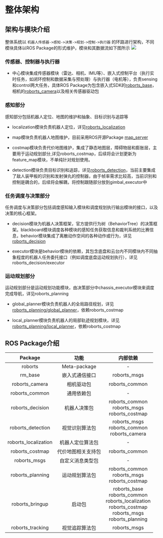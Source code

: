 # 整体架构

## 架构与模块介绍
整体系统以 `机器人传感器->感知->决策->规划->控制->执行器` 的环路进行架构，不同模块具体以ROS Package的形式维护，模块和其数据流如下图所示
![](https://rm-static.djicdn.com/documents/20758/f42d65d85d97c1547553106539783606.png)

### 传感器、控制器与执行器

- 中心模块集成传感器模块（雷达、相机、IMU等）、嵌入式控制平台（执行实时任务，如闭环控制和数据采集与预处理）与执行器（电机等），负责sensing和control两大任务，具体ROS Package为包含嵌入式SDK的[roborts_base](sdk_docs/roborts_base)，相机的[roborts_camera](sdk_docs/roborts_camera)以及相关传感器驱动包

### 感知部分

感知部分包括机器人定位、地图的维护和抽象、目标识别与追踪等

- localization模块负责机器人定位，详见[roborts_localization](sdk_docs/roborts_localization)

- map模块负责机器人地图维护，目前采用ROS开源Package [map_server](http://wiki.ros.org/map_server)

- costmap模块负责代价地图维护，集成了静态地图层，障碍物层和膨胀层，主要用于运动规划部分,详见roborts_costmap，后续将会计划更新为feature_map模块，不单纯针对规划使用。

- detection模块负责目标识别和追踪，详见[roborts_detection](sdk_docs/roborts_detection)，当前主要集成了敌人装甲板的识别和发射弹丸的控制器，由于帧率需求比较高，当前识别和控制是耦合的，后续将会解耦，将控制跟随部分放到gimbal_executor中

### 任务调度与决策部分

任务调度与决策部分包括调度感知输入模块和调度规划执行输出模块的接口，以及决策的核心框架。
- decision模块为机器人决策框架，官方提供行为树（BehaviorTree）的决策框架。blackboard模块调度各种模块的感知任务获取信息和裁判系统的比赛信息，behavior模块集成了离散动作空间的各种动作或行为，详见[roborts_decision](sdk_docs/roborts_decision)

- executor模块是behavior模块的依赖，其包含底盘和云台内不同模块内不同抽象程度的机器人任务委托接口（例如调度底盘运动规划执行），详见roborts_decision/executor

### 运动规划部分

运动规划部分是运动规划功能模块，由决策部分中chassis_executor模块来调度完成导航，详见roborts_planning

- global_planner模块负责机器人的全局路径规划，详见[roborts_planning/global_planner](sdk_docs/roborts_planning_global_planner)，依赖roborts_costmap

- local_planner模块负责机器人的局部轨迹规划模块，详见[roborts_planning/local_planner](sdk_docs/roborts_planning_local_planner)，依赖roborts_costmap


## ROS Package介绍

| Package               |  功能           | 内部依赖     |
| :--:                  | :------------: | :------: |
|  roborts              |  Meta-package  |   - |
|  rm_base        | 嵌入式通信接口   | roborts_msgs |
|  roborts_camera       | 相机驱动包 | roborts_common |
|  roborts_common       |   通用依赖包   |    -    |
|  roborts_decision     |  机器人决策包  | roborts_common<br/>roborts_msgs <br/>roborts_costmap |
|  roborts_detection    |  视觉识别算法包  | roborts_msgs<br/>  roborts_common<br/>  roborts_camera |
|  roborts_localization |  机器人定位算法包  |    -    |
|  roborts_costmap          |  代价地图相关支持包  | roborts_common |
|  roborts_msgs         |  自定义消息类型包  |    -    |
|  roborts_planning     |  运动规划算法包  | roborts_common<br/>  roborts_msgs<br/>roborts_costmap |
|  roborts_bringup        |  启动包  | roborts_base<br/>  roborts_common<br/>  roborts_localization<br/>  roborts_costmap<br/>  roborts_msgs<br/>  roborts_planning<br/>  |
|  roborts_tracking     |  视觉追踪算法包  | roborts_msgs |
